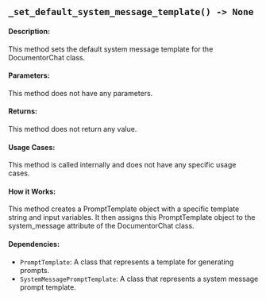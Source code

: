 ## `_set_default_system_message_template() -> None`

#### Description:
This method sets the default system message template for the DocumentorChat class.

#### Parameters:
This method does not have any parameters.

#### Returns:
This method does not return any value.

#### Usage Cases:
This method is called internally and does not have any specific usage cases.

#### How it Works:
This method creates a PromptTemplate object with a specific template string and input variables. It then assigns this PromptTemplate object to the system_message attribute of the DocumentorChat class.

#### Dependencies:
- `PromptTemplate`: A class that represents a template for generating prompts.
- `SystemMessagePromptTemplate`: A class that represents a system message prompt template.